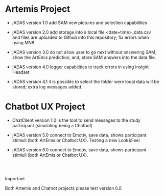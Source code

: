 # Artemis Project

* jADAS version 1.0 add SAM new pictures and selection capabilities

* jADAS  version 2.0 add storage into a local file <date+time>_data.csv and files are uploaded to Github into this repository; fix errors when using MN8

* jADAS  version 3.0 do not allow user to go next without answering SAM; show the ArtEmis prediction; and, store SAM answers into the data file.

* jADAS version 4.0 logger capabilities to track errors in using Insight Headset

* jADAS version 4.1 it is possible to select the folder were local data will be stored; extra log messages added.


# Chatbot UX Project
  
* ChatClient version 1.0 is the tool to send messages to the study participant (simulating being a Chatbot)

* jADAS version 5.0 connect to Emotiv, save data, shows participant stimiuli (both ArtEmis or Chatbot UX). Testing a new Look&Feel

* jADAS version 6.0 connect to Emotiv, save data, shows participant stimiuli (both ArtEmis or Chatbot UX).

##
<br/>

> [!IMPORTANT]
> Both Artemis and Chatnot projects please test version 6.0
